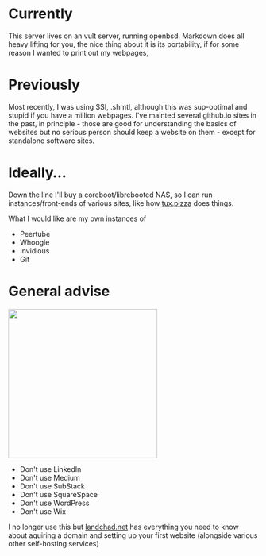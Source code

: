 # Currently

This server lives on an vult server, running openbsd. 
Markdown does all heavy lifting for you, the nice thing about it is its portability, if for some reason I wanted to print out my webpages, 

# Previously

Most recently, I was using SSI, .shmtl, although this was sup-optimal and stupid if you have a million webpages.
I've mainted several github.io sites in the past, in principle - those are good for understanding the basics of websites but no serious person should keep a website on them - except for standalone software sites.

# Ideally&hellip;

Down the line I'll buy a coreboot/librebooted NAS, so I can run instances/front-ends of various sites, like how [tux.pizza](https://tux.pizza/services/) does things.

What I would like are my own instances of

- Peertube
- Whoogle
- Invidious
- Git

# General advise

<img src="/.pix/compsci_dummies.webp" style="width: 300px; height: auto;">

- Don't use LinkedIn
- Don't use Medium
- Don't use SubStack
- Don't use SquareSpace
- Don't use WordPress
- Don't use Wix

I no longer use this but [landchad.net](https://landchad.net) has everything you need to know about aquiring a domain and setting up your first website (alongside various other self-hosting services)

